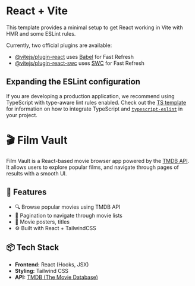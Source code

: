 # React + Vite

This template provides a minimal setup to get React working in Vite with HMR and some ESLint rules.

Currently, two official plugins are available:

- [@vitejs/plugin-react](https://github.com/vitejs/vite-plugin-react/blob/main/packages/plugin-react) uses [Babel](https://babeljs.io/) for Fast Refresh
- [@vitejs/plugin-react-swc](https://github.com/vitejs/vite-plugin-react/blob/main/packages/plugin-react-swc) uses [SWC](https://swc.rs/) for Fast Refresh

## Expanding the ESLint configuration

If you are developing a production application, we recommend using TypeScript with type-aware lint rules enabled. Check out the [TS template](https://github.com/vitejs/vite/tree/main/packages/create-vite/template-react-ts) for information on how to integrate TypeScript and [`typescript-eslint`](https://typescript-eslint.io) in your project.

# 🎬 Film Vault

Film Vault is a React-based movie browser app powered by the [TMDB API](https://www.themoviedb.org/). It allows users to explore popular films, and navigate through pages of results with a smooth UI.

## 🚀 Features

- 🔍 Browse popular movies using TMDB API
- 📄 Pagination to navigate through movie lists
- 🎥 Movie posters, titles
- ⚙️ Built with React + TailwindCSS
  
## 📦 Tech Stack

- **Frontend:** React (Hooks, JSX)
- **Styling:** Tailwind CSS
- **API:** [TMDB (The Movie Database)](https://www.themoviedb.org/)
  
